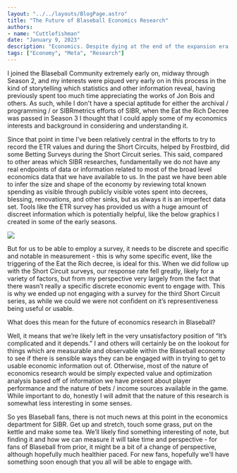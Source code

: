```yaml
---
layout: "../../layouts/BlogPage.astro"
title: "The Future of Blaseball Economics Research"
authors: 
- name: "Cuttlefishman"
date: "January 9, 2023"
description: "Economics. Despite dying at the end of the expansion era, nonetheless remains."
tags: ["Economy", "Meta", "Research"]
---
```


<!-- I'm not gonna write alt text cuttlefishman -evie -->

I joined the Blaseball Community extremely early on, midway through Season 2, and my interests were piqued very early on in this process in the kind of storytelling which statistics and other information reveal, having previously spent too much time appreciating the works of Jon Bois and others. As such, while I don't have a special aptitude for either the archival / programming / or SIBRmetrics efforts of SIBR, when the Eat the Rich Decree was passed in Season 3 I thought that I could apply some of my economics interests and background in considering and understanding it.

Since that point in time I’ve been relatively central in the efforts to try to record the ETR values and during the Short Circuits, helped by Frostbird, did some Betting Surveys during the Short Circuit series. This said, compared to other areas which SIBR researches, fundamentally we do not have any real endpoints of data or information related to most of the broad level economics data that we have available to us. In the past we have been able to infer the size and shape of the economy by reviewing total known spending as visible through publicly visible votes spent into decrees, blessing, renovations, and other sinks, but as always it is an imperfect data set. Tools like the ETR survey has provided us with a huge amount of discreet information which is potentially helpful, like the below graphics I created in some of the early seasons.

![](/blog/the-future-of-blaseball-economics-research/image1.png)

But for us to be able to employ a survey, it needs to be discrete and specific and notable in measurement - this is why some specific event, like the triggering of the Eat the Rich decree, is ideal for this. When we did follow up with the Short Circuit surveys, our response rate fell greatly, likely for a variety of factors, but from my perspective very largely from the fact that there wasn’t really a specific discrete economic event to engage with. This is why we ended up not engaging with a survey for the third Short Circuit series, as while we could we were not confident on it’s representiveness being useful or usable.

What does this mean for the future of economics research in Blaseball?

Well, it means that we’re likely left in the very unsatisfactory position of “It’s complicated and it depends.” I and others will certainly be on the lookout for things which are measurable and observable within the Blaseball economy to see if there is sensible ways they can be engaged with in trying to get to usable economic information out of. Otherwise, most of the nature of economics research would be simply expected value and optimization analysis based off of information we have present about player performance and the nature of bets / income sources available in the game. While important to do, honestly I will admit that the nature of this research is somewhat less interesting in some senses.

So yes Blaseball fans, there is not much news at this point in the economics department for SIBR. Get up and stretch, touch some grass, put on the kettle and make some tea. We’ll likely find something interesting of note, but finding it and how we can measure it will take time and perspective - for fans of Blaseball from prior, it might be a bit of a change of perspective, although hopefully much healthier paced. For new fans, hopefully we’ll have something soon enough that you all will be able to engage with.